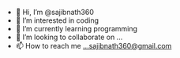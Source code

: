- 👋 Hi, I’m @sajibnath360
- 👀 I’m interested in coding
- 🌱 I’m currently learning programming
- 💞️ I’m looking to collaborate on ...
- 📫 How to reach me ...sajibnath360@gmail.com

<!---
sajibnath360/sajibnath360 is a ✨ special ✨ repository because its `README.md` (this file) appears on your GitHub profile.
You can click the Preview link to take a look at your changes.
--->
